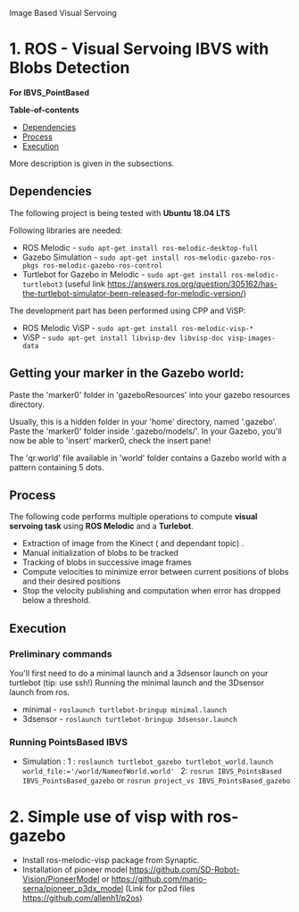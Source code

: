 Image Based Visual Servoing

 # 1. ROS - Visual Servoing IBVS with Blobs Detection
 
**For IBVS_PointBased**

**Table-of-contents**

* [Dependencies](#dependencies)
* [Process](#process)
* [Execution](#execution)

More description is given in the subsections.

## Dependencies

The following project is being tested with **Ubuntu 18.04 LTS**

Following libraries are needed:

* ROS Melodic - `sudo apt-get install ros-melodic-desktop-full`
* Gazebo Simulation - `sudo apt-get install ros-melodic-gazebo-ros-pkgs ros-melodic-gazebo-ros-control`
* Turtlebot for Gazebo in Melodic - `sudo apt-get install ros-melodic-turtlebot3` (useful link https://answers.ros.org/question/305162/has-the-turtlebot-simulator-been-released-for-melodic-version/) 

The development part has been performed using CPP and ViSP:

* ROS Melodic ViSP - `sudo apt-get install ros-melodic-visp-*`
* ViSP - `sudo apt-get install libvisp-dev libvisp-doc visp-images-data`

## Getting your marker in the Gazebo world:
Paste the 'marker0' folder in 'gazeboResources' into your gazebo resources directory.

Usually, this is a hidden folder in your 'home' directory, named '.gazebo'. Paste the 'marker0' folder inside '.gazebo/models/'. In your Gazebo, you'll now be able to 'insert' marker0, check the insert pane!

The 'qr.world' file available in 'world' folder contains a Gazebo world with a pattern containing 5 dots. 


## Process

The following code performs multiple operations to compute **visual servoing task** using **ROS Melodic** and a **Turlebot**.

* Extraction of image from the Kinect ( and dependant topic) .
* Manual initialization of blobs to be tracked 
* Tracking of blobs in successive image frames
* Compute velocities to minimize error between current positions of blobs and their desired positions
* Stop the velocity publishing and computation when error has dropped below a threshold.


## Execution

### Preliminary commands
You'll first need to do a minimal launch and a 3dsensor launch on your turtlebot (tip: use ssh!)
Running the minimal launch and the 3Dsensor launch from ros.

* minimal - `roslaunch turtlebot-bringup minimal.launch`
* 3dsensor - `roslaunch turtlebot-bringup 3dsensor.launch`

### Running PointsBased IBVS

* Simulation : 
1 : `roslaunch turtlebot_gazebo turtlebot_world.launch world_file:='/world/NameofWorld.world' `
2: `rosrun IBVS_PointsBased IBVS_PointsBased_gazebo` or `rosrun project_vs IBVS_PointsBased_gazebo`

# 2. Simple use of visp with ros-gazebo

* Install ros-melodic-visp package from Synaptic.
* Installation of pioneer model https://github.com/SD-Robot-Vision/PioneerModel or https://github.com/mario-serna/pioneer_p3dx_model 
(Link for p2od files https://github.com/allenh1/p2os) 

